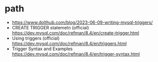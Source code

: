 # path

- https://www.dolthub.com/blog/2023-06-09-writing-mysql-triggers/
- CREATE TRIGGER statemetn (official) https://dev.mysql.com/doc/refman/8.4/en/create-trigger.html
- Using triggers (official) https://dev.mysql.com/doc/refman/8.4/en/triggers.html
- Trigger Syntax and Examples https://dev.mysql.com/doc/refman/8.4/en/trigger-syntax.html
